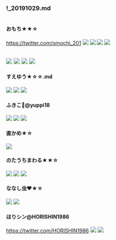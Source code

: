 ### !_20191029.md
![]()
#### おもち★★☆
https://twitter.com/omochi_201
![](https://pbs.twimg.com/media/EBNvW2FVUAAk163.jpg:orig)
![](https://pbs.twimg.com/media/EHKsRI9UcAA_w3A?format=jpg&name=orig)
![](https://pbs.twimg.com/media/EHKsRI-U4AASEBu?format=jpg&name=orig)
![](https://pbs.twimg.com/media/EHKsRKUU4AACAxG?format=jpg&name=orig)
#### 
![](https://pbs.twimg.com/media/EH76BCjVUAAVNXy?format=jpg&name=orig)
![](https://pbs.twimg.com/media/EH76BCkU8AAlZ_T?format=jpg&name=small)
![](https://pbs.twimg.com/media/EH76BClUEAEj9uk?format=jpg&name=orig)
![](https://pbs.twimg.com/media/EH76BClUEAAeeIE?format=jpg&name=orig)
---
#### すえゆう★☆☆.md
![](https://pbs.twimg.com/media/EIBDXl3U8AAOUTr?format=jpg&name=orig)
![](https://pbs.twimg.com/media/EIBDXl5U8AEmJ54?format=jpg&name=orig)
![](https://pbs.twimg.com/media/EIBDXl8VUAEdTCT?format=jpg&name=orig)
#### ふきこ🍠@yuppi18
![](https://pbs.twimg.com/media/EH20JuJU0AEkgdT?format=jpg&name=orig)
![](https://pbs.twimg.com/media/EH20JuIUUAUck_O?format=jpg&name=orig)
![](https://pbs.twimg.com/media/EH20JvVUUAE6Okc?format=jpg&name=orig)
#### 直かめ★☆
![](https://pbs.twimg.com/media/EH-HVNhUwAAYasa?format=jpg&name=orig)
#### のたうちまわる★★☆
![](https://pbs.twimg.com/media/EEbGu-2UYAAOd-L?format=jpg&name=orig)
![](https://pbs.twimg.com/media/EHkJDKyUwAAYdhm?format=jpg&name=orig)
![](https://pbs.twimg.com/media/EH95pMcU4AEyStz?format=jpg&name=orig)
#### ななし虫❤★☆
![](https://pbs.twimg.com/media/EHU7YHHVAAAY29y.jpg:orig)
![](https://pbs.twimg.com/media/EHU7YHIUUAAUOW9.jpg:orig)
#### ほりシン@HORISHIN1986
https://twitter.com/HORISHIN1986
![](https://pbs.twimg.com/media/EH2H064U4AA7fyJ?format=jpg&name=orig)
![](https://pbs.twimg.com/media/EH2H064UEAEttG6?format=jpg&name=orig)

